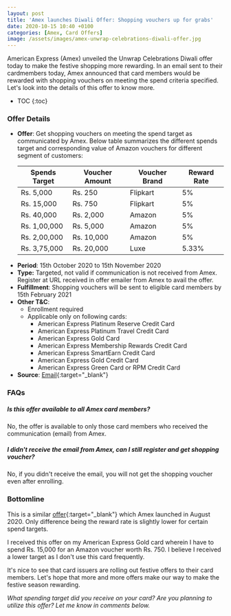 ```yaml
---
layout: post
title: 'Amex launches Diwali Offer: Shopping vouchers up for grabs'
date: 2020-10-15 10:40 +0100
categories: [Amex, Card Offers]
image: /assets/images/amex-unwrap-celebrations-diwali-offer.jpg
---
```


American Express (Amex) unveiled the Unwrap Celebrations Diwali offer today to make the festive shopping more rewarding. In an email sent to their cardmembers today, Amex announced that card members would be rewarded with shopping vouchers on meeting the spend criteria specified. Let's look into the details of this offer to know more.

<!-- prettier-ignore -->
* TOC
{:toc}

### Offer Details

- **Offer**: Get shopping vouchers on meeting the spend target as communicated by Amex. Below table summarizes the different spends target and corresponding value of Amazon vouchers for different segment of customers:
  <table class="table" style="display: block;overflow-x: auto;">
   <thead class="thead-dark">
      <tr>
         <th scope="col">Spends Target</th>
         <th scope="col">Voucher Amount</th>
         <th scope="col">Voucher Brand</th>
         <th scope="col">Reward Rate</th>
      </tr>
   </thead>
   <tbody>
      <tr>
         <td>Rs. 5,000</td>
         <td>Rs. 250
         </td>
         <td>Flipkart</td>
         <td>5%</td>
      </tr>
      <tr>
         <td>Rs. 15,000</td>
         <td>Rs. 750</td>
         <td>Flipkart</td>
         <td>5%</td>
      </tr>
      <tr>
         <td>Rs. 40,000</td>
         <td>Rs. 2,000
         </td>
         <td>Amazon</td>
         <td>5%</td>
      </tr>
      <tr>
         <td>Rs. 1,00,000</td>
         <td>Rs. 5,000
         </td>
         <td>Amazon</td>
         <td>5%</td>
      </tr>
      <tr>
         <td>Rs. 2,00,000</td>
         <td>Rs. 10,000</td>
         <td>Amazon</td>
         <td>5%</td>
      </tr>
      <tr>
         <td>Rs. 3,75,000</td>
         <td>Rs. 20,000</td>
         <td>Luxe</td>
         <td>5.33%</td>
      </tr>
   </tbody>
  </table>
- **Period**: 15th October 2020 to 15th November 2020
- **Type:** Targeted, not valid if communication is not received from Amex. Register at URL received in offer emailer from Amex to avail the offer.
- **Fulfillment**: Shopping vouchers will be sent to eligible card members by 15th February 2021
- **Other T&C**:
  - Enrollment required
  - Applicable only on following cards:
    - American Express Platinum Reserve Credit Card
    - American Express Platinum Travel Credit Card
    - American Express Gold Card
    - American Express Membership Rewards Credit Card
    - American Express SmartEarn Credit Card
    - American Express Gold Credit Card
    - American Express Green Card or RPM Credit Card
- **Source**: [Email](https://ebm.email.americanexpress.com/c/tag/hBfh$VjAQB6DpB93BD5NwLcPh0N/doc.html){:target="\_blank"}

### FAQs

<div itemscope itemtype="https://schema.org/FAQPage">
 <div itemscope itemprop="mainEntity" itemtype="https://schema.org/Question">
    <h5 itemprop="name">Is this offer available to all Amex card members?</h5>
    <div itemscope itemprop="acceptedAnswer" itemtype="https://schema.org/Answer">
       <div itemprop="text">
         No, the offer is available to only those card members who received the communication (email) from Amex.
       </div>
    </div>
 </div>
 <div itemscope itemprop="mainEntity" itemtype="https://schema.org/Question">
    <h5 itemprop="name">I didn't receive the email from Amex, can I still register and get shopping voucher?</h5>
    <div itemscope itemprop="acceptedAnswer" itemtype="https://schema.org/Answer">
       <div itemprop="text">
          No, if you didn't receive the email, you will not get the shopping voucher even after enrolling.
       </div>
    </div>
 </div>
</div>

### Bottomline

This is a similar [offer](https://cardinfo.in/amex-spends-based-offer-amazon-vouchers-up-for-grabs/){:target="\_blank"} which Amex launched in August 2020. Only difference being the reward rate is slightly lower for certain spend targets.

I received this offer on my American Express Gold card wherein I have to spend Rs. 15,000 for an Amazon voucher worth Rs. 750. I believe I received a lower target as I don't use this card frequently.

It's nice to see that card issuers are rolling out festive offers to their card members. Let's hope that more and more offers make our way to make the festive season rewarding.

_What spending target did you receive on your card? Are you planning to utilize this offer? Let me know in comments below._
